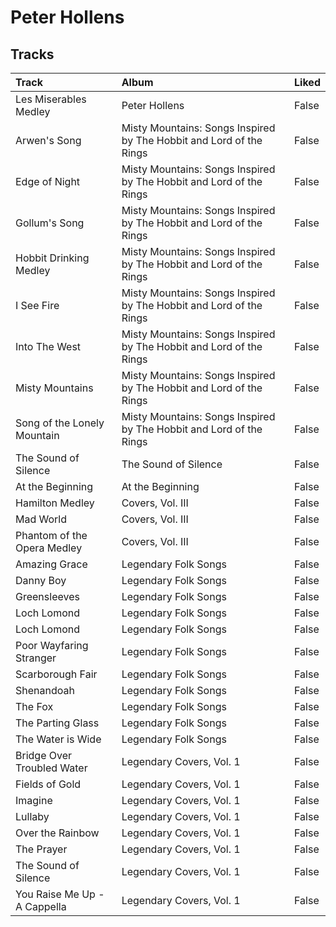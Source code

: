 # Peter Hollens

## Tracks

| Track                        | Album                                                               | Liked   |
|:-----------------------------|:--------------------------------------------------------------------|:--------|
| Les Miserables Medley        | Peter Hollens                                                       | False   |
| Arwen's Song                 | Misty Mountains: Songs Inspired by The Hobbit and Lord of the Rings | False   |
| Edge of Night                | Misty Mountains: Songs Inspired by The Hobbit and Lord of the Rings | False   |
| Gollum's Song                | Misty Mountains: Songs Inspired by The Hobbit and Lord of the Rings | False   |
| Hobbit Drinking Medley       | Misty Mountains: Songs Inspired by The Hobbit and Lord of the Rings | False   |
| I See Fire                   | Misty Mountains: Songs Inspired by The Hobbit and Lord of the Rings | False   |
| Into The West                | Misty Mountains: Songs Inspired by The Hobbit and Lord of the Rings | False   |
| Misty Mountains              | Misty Mountains: Songs Inspired by The Hobbit and Lord of the Rings | False   |
| Song of the Lonely Mountain  | Misty Mountains: Songs Inspired by The Hobbit and Lord of the Rings | False   |
| The Sound of Silence         | The Sound of Silence                                                | False   |
| At the Beginning             | At the Beginning                                                    | False   |
| Hamilton Medley              | Covers, Vol. III                                                    | False   |
| Mad World                    | Covers, Vol. III                                                    | False   |
| Phantom of the Opera Medley  | Covers, Vol. III                                                    | False   |
| Amazing Grace                | Legendary Folk Songs                                                | False   |
| Danny Boy                    | Legendary Folk Songs                                                | False   |
| Greensleeves                 | Legendary Folk Songs                                                | False   |
| Loch Lomond                  | Legendary Folk Songs                                                | False   |
| Loch Lomond                  | Legendary Folk Songs                                                | False   |
| Poor Wayfaring Stranger      | Legendary Folk Songs                                                | False   |
| Scarborough Fair             | Legendary Folk Songs                                                | False   |
| Shenandoah                   | Legendary Folk Songs                                                | False   |
| The Fox                      | Legendary Folk Songs                                                | False   |
| The Parting Glass            | Legendary Folk Songs                                                | False   |
| The Water is Wide            | Legendary Folk Songs                                                | False   |
| Bridge Over Troubled Water   | Legendary Covers, Vol. 1                                            | False   |
| Fields of Gold               | Legendary Covers, Vol. 1                                            | False   |
| Imagine                      | Legendary Covers, Vol. 1                                            | False   |
| Lullaby                      | Legendary Covers, Vol. 1                                            | False   |
| Over the Rainbow             | Legendary Covers, Vol. 1                                            | False   |
| The Prayer                   | Legendary Covers, Vol. 1                                            | False   |
| The Sound of Silence         | Legendary Covers, Vol. 1                                            | False   |
| You Raise Me Up - A Cappella | Legendary Covers, Vol. 1                                            | False   |